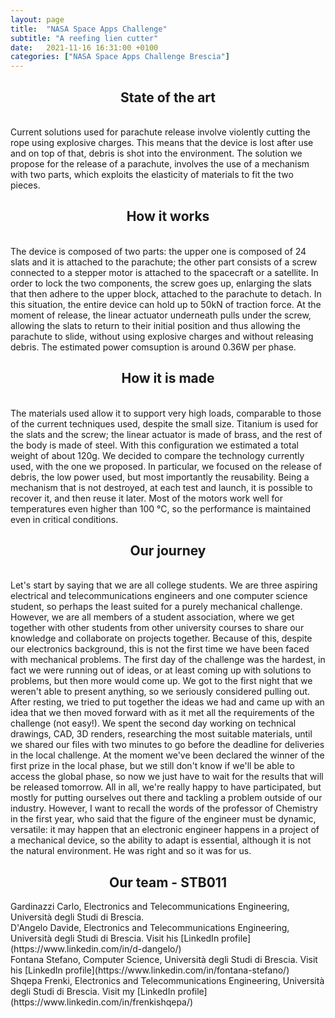 ```yaml
---
layout: page
title:  "NASA Space Apps Challenge"
subtitle: "A reefing lien cutter"
date:   2021-11-16 16:31:00 +0100
categories: ["NASA Space Apps Challenge Brescia"]
---
```


<h2 align="center"> State of the art </h2>
</br>
Current solutions used for parachute release involve violently cutting the rope using explosive charges. This means that the device is lost after use and on top of that, debris is shot into the environment. The solution we propose for the release of a parachute, involves the use of a mechanism with two parts, which exploits the elasticity of materials to fit the two pieces.
</br>

<h2 align="center"> How it works </h2>
</br>
The device is composed of two parts: the upper one is composed of 24 slats and it is attached to the parachute; the other part consists of a screw connected to a stepper motor is attached to the spacecraft or a satellite.
In order to lock the two components, the screw goes up, enlarging the slats that then adhere to the upper block, attached to the parachute to detach. In this situation, the entire device can hold up to 50kN of traction force.
At the moment of release, the linear actuator underneath pulls under the screw, allowing the slats to return to their initial position and thus allowing the parachute to slide, without using explosive charges and without releasing debris. The estimated power comsuption is around 0.36W per phase.
</br>

<h2 align="center"> How it is made </h2>
</br>
The materials used allow it to support very high loads, comparable to those of the current techniques used, despite the small size. Titanium is used for the slats and the screw; the linear actuator is made of brass, and the rest of the body is made of steel. With this configuration we estimated a total weight of about 120g.
We decided to compare the technology currently used, with the one we proposed. In particular, we focused on the release of debris, the low power used, but most importantly the reusability. Being a mechanism that is not destroyed, at each test and launch, it is possible to recover it, and then reuse it later. 
Most of the motors work well for temperatures even higher than 100 °C, so the performance is maintained even in critical conditions.
</br>

<h2 align="center"> Our journey </h2>
</br>
Let's start by saying that we are all college students. We are three aspiring electrical and telecommunications engineers and one computer science student, so perhaps the least suited for a purely mechanical challenge. However, we are all members of a student association, where we get together with other students from other university courses to share our knowledge and collaborate on projects together. Because of this, despite our electronics background, this is not the first time we have been faced with mechanical problems. The first day of the challenge was the hardest, in fact we were running out of ideas, or at least coming up with solutions to problems, but then more would come up. We got to the first night that we weren't able to present anything, so we seriously considered pulling out. After resting, we tried to put together the ideas we had and came up with an idea that we then moved forward with as it met all the requirements of the challenge (not easy!). We spent the second day working on technical drawings, CAD, 3D renders, researching the most suitable materials, until we shared our files with two minutes to go before the deadline for deliveries in the local challenge. At the moment we've been declared the winner of the first prize in the local phase, but we still don't know if we'll be able to access the global phase, so now we just have to wait for the results that will be released tomorrow. All in all, we're really happy to have participated, but mostly for putting ourselves out there and tackling a problem outside of our industry. However, I want to recall the words of the professor of Chemistry in the first year, who said that the figure of the engineer must be dynamic, versatile: it may happen that an electronic engineer happens in a project of a mechanical device, so the ability to adapt is essential, although it is not the natural environment. He was right and so it was for us.
</br>

<h2 align="center"> Our team - STB011 </h2>
Gardinazzi Carlo, Electronics and Telecommunications Engineering, Università degli Studi di Brescia. </br>
D'Angelo Davide, Electronics and Telecommunications Engineering, Università degli Studi di Brescia. Visit his [LinkedIn profile](https://www.linkedin.com/in/d-dangelo/)</br>
Fontana Stefano, Computer Science, Università degli Studi di Brescia. Visit his [LinkedIn profile](https://www.linkedin.com/in/fontana-stefano/)</br>
Shqepa Frenki,  Electronics and Telecommunications Engineering, Università degli Studi di Brescia. Visit my [LinkedIn profile](https://www.linkedin.com/in/frenkishqepa/)</br>
</br>



